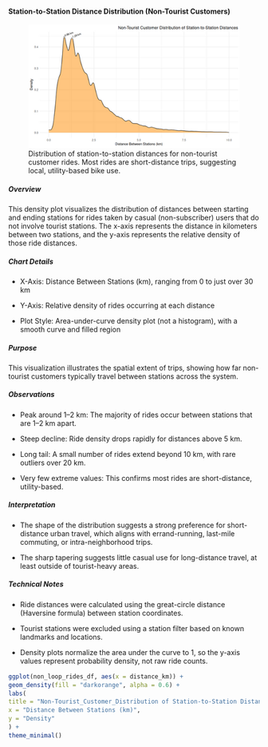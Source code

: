 #### Station-to-Station Distance Distribution (Non-Tourist Customers)

<figure class="float-right">
  <a href="../images/Non-Tourist_Customer_Distribution_of_Station-to-Station_Distance.png" target="_blank" title="Select image to open full sized chart">
  <img src="../images/thumbnails/Non-Tourist_Customer_Distribution_of_Station-to-Station_Distance.png" alt="ALT_TEXT">
  </a>
  <figcaption>
  Distribution of station-to-station distances for non-tourist customer rides. Most rides are short-distance trips, suggesting local, utility-based bike use.
  </figcaption>
</figure>

##### Overview

This density plot visualizes the distribution of distances between starting and ending stations for rides taken by casual (non-subscriber) users that do not involve tourist stations. The x-axis represents the distance in kilometers between two stations, and the y-axis represents the relative density of those ride distances.

##### Chart Details

-   X-Axis: Distance Between Stations (km), ranging from 0 to just over 30 km

-   Y-Axis: Relative density of rides occurring at each distance

-   Plot Style: Area-under-curve density plot (not a histogram), with a smooth curve and filled region

##### Purpose

This visualization illustrates the spatial extent of trips, showing how far non-tourist customers typically travel between stations across the system.

##### Observations

-   Peak around 1–2 km: The majority of rides occur between stations that are 1–2 km apart.

-   Steep decline: Ride density drops rapidly for distances above 5 km.

-   Long tail: A small number of rides extend beyond 10 km, with rare outliers over 20 km.

-   Very few extreme values: This confirms most rides are short-distance, utility-based.

##### Interpretation

-   The shape of the distribution suggests a strong preference for short-distance urban travel, which aligns with errand-running, last-mile commuting, or intra-neighborhood trips.

-   The sharp tapering suggests little casual use for long-distance travel, at least outside of tourist-heavy areas.

##### Technical Notes

-   Ride distances were calculated using the great-circle distance (Haversine formula) between station coordinates.

-   Tourist stations were excluded using a station filter based on known landmarks and locations.

-   Density plots normalize the area under the curve to 1, so the y-axis values represent probability density, not raw ride counts.


```R
ggplot(non_loop_rides_df, aes(x = distance_km)) + 
geom_density(fill = "darkorange", alpha = 0.6) +
labs(
title = "Non-Tourist_Customer_Distribution of Station-to-Station Distances",
x = "Distance Between Stations (km)",
y = "Density"
) +
theme_minimal()
```

